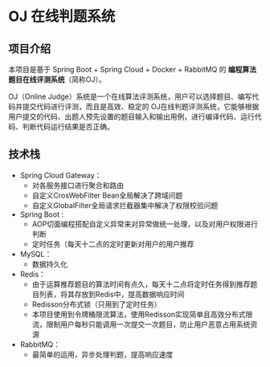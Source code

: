 # OJ 在线判题系统

## 项目介绍

本项目是基于 Spring Boot + Spring Cloud + Docker + RabbitMQ 的 **编程算法题目在线评测系统**（简称OJ）。

OJ（Online Judge）系统是一个在线算法评测系统，用户可以选择题目、编写代码并提交代码进行评测，而且是高效、稳定的 OJ在线判题评测系统，它能够根据用户提交的代码、出题人预先设置的题目输入和输出用例，进行编译代码、运行代码、判断代码运行结果是否正确。



## 技术栈



- Spring Cloud Gateway：
  - 对各服务接口进行聚合和路由
  - 自定义CrosWebFilter Bean全局解决了跨域问题
  - 自定义GlobalFilter全局请求拦截器集中解决了权限校验问题
- Spring Boot :
  - AOP切面编程搭配自定义异常来对异常做统一处理，以及对用户权限进行判断
  - 定时任务（每天十二点的定时更新对用户的用户推荐
- MySQL：
  - 数据持久化
- Redis：
  - 由于运算推荐题目的算法时间有点久，每天十二点将定时任务得到推荐题目列表，将其存放到Redis中，提高数据响应时间
  - Redisson分布式锁（只用到了定时任务）
  - 本项目使用到令牌桶限流算法，使用Redisson实现简单且高效分布式限流，限制用户每秒只能调用一次提交一次题目，防止用户恶意占用系统资源
- RabbitMQ：
  - 最简单的运用，异步处理判题，提高响应速度
